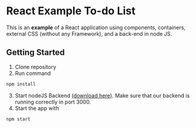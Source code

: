 # React Example To-do List

This is an **example** of a React application using components, containers, external CSS (without any Framework), and a back-end in node JS.



## Getting Started

1.  Clone repository
2.  Run command
```bash
npm install 
```
3.   Start nodeJS Backend [(download here)](https://pip.pypa.io/en/stable/). Make sure that our backend is running correctly in port 3000.
4.  Start the app with
```bash
npm start
```